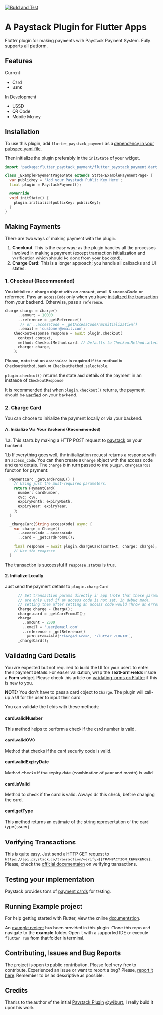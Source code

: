[![Build and Test](https://github.com/DEVSOG12/flutter_paystack_payment/actions/workflows/main.yml/badge.svg)](https://github.com/DEVSOG12/flutter_paystack_payment/actions/workflows/main.yml)

#  A Paystack Plugin for Flutter Apps

Flutter plugin for making payments with Paystack Payment System. Fully
supports all platform.


## Features
Current
- Card
- Bank

In Development
- USSD
- QR Code
- Mobile Money


## Installation
To use this plugin, add `flutter_paystack_payment` as a [dependency in your pubspec.yaml file](https://flutter.dev/platform-plugins/).

Then initialize the plugin preferably in the `initState` of your widget.

``` dart
import 'package:flutter_paystack_payment/flutter_paystack_payment.dart';

class _ExamplePayementPageState extends State<ExamplePayementPage> {
  var publicKey = 'Add your Paystack Public Key Here';
  final plugin = PaystackPayment();

  @override
  void initState() {
    plugin.initialize(publicKey: publicKey);
  }
}
```

## Making Payments
There are two ways of making payment with the plugin.
1.  **Checkout**: This is the easy way; as the plugin handles all the
    processes involved in making a payment (except transaction
    initialization and verification which should be done from your
    backend).
2.  **Charge Card**: This is a longer approach; you handle all callbacks
    and UI states.

### 1. Checkout (Recommended)
 You initialize a charge object with an amount, email & accessCode or
 reference. Pass an `accessCode` only when you have
 [initialized the transaction](https://developers.paystack.co/reference#initialize-a-transaction)
 from your backend. Otherwise, pass a `reference`.
 

 ```dart
 Charge charge = Charge()
       ..amount = 10000
       ..reference = _getReference()
        // or ..accessCode = _getAccessCodeFrmInitialization()
       ..email = 'customer@email.com';
     CheckoutResponse response = await plugin.checkout(
       context context,
       method: CheckoutMethod.card, // Defaults to CheckoutMethod.selectable
       charge: charge,
     );
 ```

Please, note that an `accessCode` is required if the method is
`CheckoutMethod.bank` or `CheckoutMethod.selectable`.

 `plugin.checkout()` returns the state and details of the
 payment in an instance of `CheckoutResponse` .
 
 
 It is recommended that when `plugin.checkout()` returns, the
 payment should be
 [verified](https://developers.paystack.co/v2.0/reference#verify-transaction)
 on your backend.

### 2. Charge Card
You can choose to initialize the payment locally or via your backend.

#### A. Initialize Via Your Backend (Recommended)

1.a. This starts by making a HTTP POST request to
[paystack](https://developers.paystack.co/reference#initialize-a-transaction)
on your backend.

1.b If everything goes well, the initialization request returns a response with an `access_code`.
You can then create a `Charge` object with the access code and card details. The `charge` is in turn passed to the `plugin.chargeCard()` function for payment:

```dart
  PaymentCard _getCardFromUI() {
    // Using just the must-required parameters.
    return PaymentCard(
      number: cardNumber,
      cvc: cvv,
      expiryMonth: expiryMonth,
      expiryYear: expiryYear,
    );
  }

  _chargeCard(String accessCode) async {
    var charge = Charge()
      ..accessCode = accessCode
      ..card = _getCardFromUI();

    final response = await plugin.chargeCard(context, charge: charge);
    // Use the response
  }
```
The transaction is successful if `response.status` is true.



#### 2. Initialize Locally
Just send the payment details to  `plugin.chargeCard`
```dart
      // Set transaction params directly in app (note that these params
      // are only used if an access_code is not set. In debug mode,
      // setting them after setting an access code would throw an error
      Charge charge = Charge();
      charge.card = _getCardFromUI();
      charge
        ..amount = 2000
        ..email = 'user@email.com'
        ..reference = _getReference()
        ..putCustomField('Charged From', 'Flutter PLUGIN');
      _chargeCard();
```


## Validating Card Details
You are expected but not required to build the UI for your users to enter their payment details.
For easier validation, wrap the **TextFormField**s inside a **Form** widget. Please check this article on
[validating forms on Flutter](https://medium.freecodecamp.org/how-to-validate-forms-and-user-input-the-easy-way-using-flutter-e301a1531165)
if this is new to you.

**NOTE:** You don't have to pass a card object to ``Charge``. The plugin will call-up a UI for the user to input their card.

You can validate the fields with these methods:
#### card.validNumber
This method helps to perform a check if the card number is valid.

#### card.validCVC
Method that checks if the card security code is valid.

#### card.validExpiryDate
Method checks if the expiry date (combination of year and month) is valid.

#### card.isValid
Method to check if the card is valid. Always do this check, before charging the card.


#### card.getType
This method returns an estimate of the string representation of the card type(issuer).


## Verifying Transactions
This is quite easy. Just send a HTTP GET request to `https://api.paystack.co/transaction/verify/$[TRANSACTION_REFERENCE]`.
Please, check the  [official documentaion](https://developers.paystack.co/reference#verifying-transactions) on verifying transactions.

##  Testing your implementation
Paystack provides tons of [payment cards](https://developers.paystack.co/docs/test-cards) for testing.

## Running Example project
For help getting started with Flutter, view the online [documentation](https://flutter.dev).

An [example project](https://github.com/DEVSOG12/flutter_paystack_payment/tree/master/example) has been provided in this plugin.
Clone this repo and navigate to the **example** folder. Open it with a supported IDE or execute `flutter run` from that folder in terminal.

## Contributing, Issues and Bug Reports
The project is open to public contribution. Please feel very free to contribute.
Experienced an issue or want to report a bug? Please, [report it here](https://github.com/DEVSOG12/flutter_paystack_payment/issues). Remember to be as descriptive as possible.

## Credits
Thanks to the author of the initial [Paystack Plugin](https://github.com/wilburt/flutter_paystack_payment) [@wilburt](https://github.com/wilburt), I really build it upon his work.